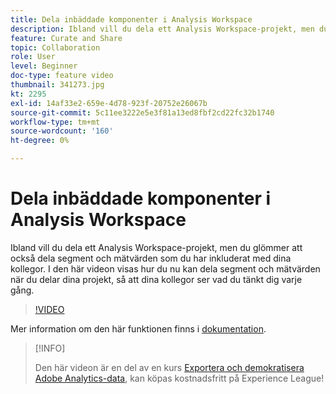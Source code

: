 ```yaml
---
title: Dela inbäddade komponenter i Analysis Workspace
description: Ibland vill du dela ett Analysis Workspace-projekt, men du glömmer att också dela segment och mätvärden som du har inkluderat med dina kollegor. I den här videon visas hur du nu kan dela segment och mätvärden när du delar dina projekt, så att dina kollegor ser vad du tänkt dig varje gång.
feature: Curate and Share
topic: Collaboration
role: User
level: Beginner
doc-type: feature video
thumbnail: 341273.jpg
kt: 2295
exl-id: 14af33e2-659e-4d78-923f-20752e26067b
source-git-commit: 5c11ee3222e5e3f81a13ed8fbf2cd22fc32b1740
workflow-type: tm+mt
source-wordcount: '160'
ht-degree: 0%

---
```


# Dela inbäddade komponenter i Analysis Workspace

Ibland vill du dela ett Analysis Workspace-projekt, men du glömmer att också dela segment och mätvärden som du har inkluderat med dina kollegor. I den här videon visas hur du nu kan dela segment och mätvärden när du delar dina projekt, så att dina kollegor ser vad du tänkt dig varje gång.

>[!VIDEO](https://video.tv.adobe.com/v/341273/?quality=12&learn=on)

Mer information om den här funktionen finns i [dokumentation](https://experienceleague.adobe.com/docs/analytics/analyze/analysis-workspace/curate-share/curate.html?lang=en).

>[!INFO]
>
> Den här videon är en del av en kurs [Exportera och demokratisera Adobe Analytics-data](https://experienceleague.adobe.com/?recommended=Analytics-A-1-2022.1.democratizing), kan köpas kostnadsfritt på Experience League!